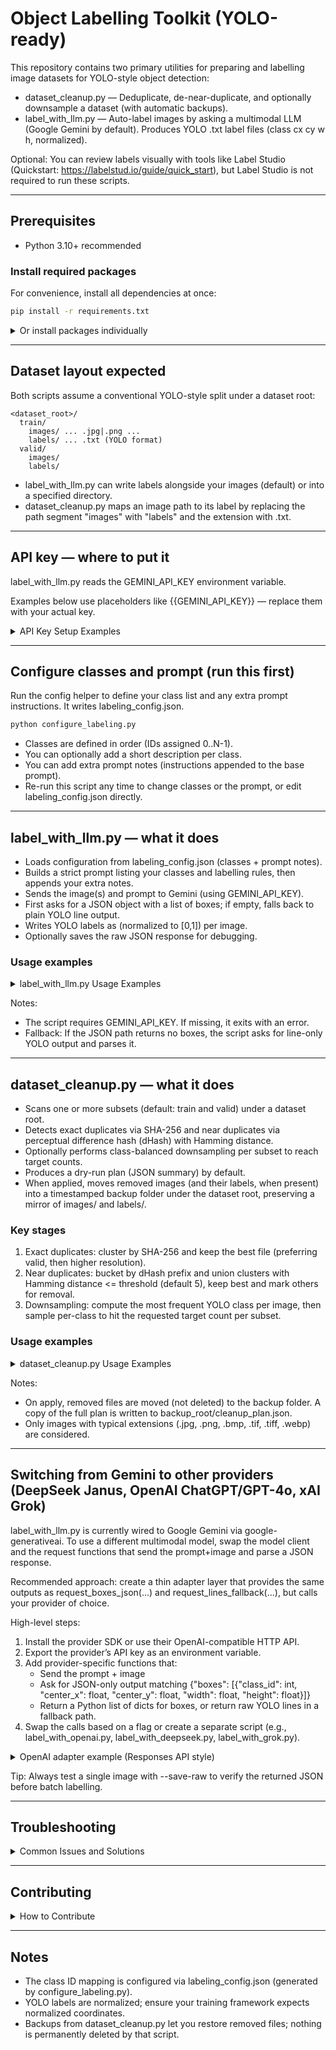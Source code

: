# Object Labelling Toolkit (YOLO-ready)

This repository contains two primary utilities for preparing and labelling image datasets for YOLO-style object detection:

- dataset_cleanup.py — Deduplicate, de-near-duplicate, and optionally downsample a dataset (with automatic backups).
- label_with_llm.py — Auto-label images by asking a multimodal LLM (Google Gemini by default). Produces YOLO .txt label files (class cx cy w h, normalized).

Optional: You can review labels visually with tools like Label Studio (Quickstart: https://labelstud.io/guide/quick_start), but Label Studio is not required to run these scripts.

---

## Prerequisites

- Python 3.10+ recommended

### Install required packages

For convenience, install all dependencies at once:
```bash
pip install -r requirements.txt
```

<details>
<summary>Or install packages individually</summary>

- For dataset cleanup (images only):
  ```bash
  pip install pillow
  ```
- For auto-labelling with Gemini:
  ```bash
  pip install pillow google-generativeai
  ```
- Optional (review labels in a UI):
  ```bash
  pip install label-studio
  ```
</details>

---

## Dataset layout expected

Both scripts assume a conventional YOLO-style split under a dataset root:

```
<dataset_root>/
  train/
    images/ ... .jpg|.png ...
    labels/ ... .txt (YOLO format)
  valid/
    images/
    labels/
```

- label_with_llm.py can write labels alongside your images (default) or into a specified directory.
- dataset_cleanup.py maps an image path to its label by replacing the path segment "images" with "labels" and the extension with .txt.

---

## API key — where to put it

label_with_llm.py reads the GEMINI_API_KEY environment variable.

Examples below use placeholders like {{GEMINI_API_KEY}} — replace them with your actual key.

<details>
<summary>API Key Setup Examples</summary>

### fish (current shell only)
```bash
set -x GEMINI_API_KEY {{GEMINI_API_KEY}}
```

### fish (persist across sessions)
Create ~/.config/fish/conf.d/gemini.fish with:
```bash
set -Ux GEMINI_API_KEY {{GEMINI_API_KEY}}
```
Note: -U stores a universal variable that persists; use -x to export into the environment.

### bash/zsh (current shell only)
```bash
export GEMINI_API_KEY={{GEMINI_API_KEY}}
```

### bash/zsh (persist)
Add to ~/.bashrc or ~/.zshrc:
```bash
export GEMINI_API_KEY={{GEMINI_API_KEY}}
```
</details>

---

## Configure classes and prompt (run this first)

Run the config helper to define your class list and any extra prompt instructions. It writes labeling_config.json.

```bash
python configure_labeling.py
```

- Classes are defined in order (IDs assigned 0..N-1).
- You can optionally add a short description per class.
- You can add extra prompt notes (instructions appended to the base prompt).
- Re-run this script any time to change classes or the prompt, or edit labeling_config.json directly.

---

## label_with_llm.py — what it does

- Loads configuration from labeling_config.json (classes + prompt notes).
- Builds a strict prompt listing your classes and labelling rules, then appends your extra notes.
- Sends the image(s) and prompt to Gemini (using GEMINI_API_KEY).
- First asks for a JSON object with a list of boxes; if empty, falls back to plain YOLO line output.
- Writes YOLO labels as <class> <cx> <cy> <w> <h> (normalized to [0,1]) per image.
- Optionally saves the raw JSON response for debugging.

### Usage examples

<details>
<summary>label_with_llm.py Usage Examples</summary>

- Label a single image, writing a foo.txt next to foo.jpg:
```bash
python label_with_llm.py --images path/to/foo.jpg --config labeling_config.json
```

- Label an entire directory (recursively), writing labels next to images:
```bash
python label_with_llm.py --images path/to/images_dir --config labeling_config.json
```

- Write labels to a separate directory and save raw JSON responses:
```bash
python label_with_llm.py \
  --images path/to/images_dir \
  --out-dir path/to/labels_out \
  --save-raw path/to/raw_json \
  --config labeling_config.json
```

- Overwrite existing labels:
```bash
python label_with_llm.py --images path/to/images_dir --overwrite --config labeling_config.json
```

- Choose a different Gemini model ID:
```bash
python label_with_llm.py --images path/to/images_dir --model gemini-1.5-flash --config labeling_config.json
```
</details>

Notes:
- The script requires GEMINI_API_KEY. If missing, it exits with an error.
- Fallback: If the JSON path returns no boxes, the script asks for line-only YOLO output and parses it.

---

## dataset_cleanup.py — what it does

- Scans one or more subsets (default: train and valid) under a dataset root.
- Detects exact duplicates via SHA-256 and near duplicates via perceptual difference hash (dHash) with Hamming distance.
- Optionally performs class-balanced downsampling per subset to reach target counts.
- Produces a dry-run plan (JSON summary) by default.
- When applied, moves removed images (and their labels, when present) into a timestamped backup folder under the dataset root, preserving a mirror of images/ and labels/.

### Key stages
1) Exact duplicates: cluster by SHA-256 and keep the best file (preferring valid, then higher resolution).
2) Near duplicates: bucket by dHash prefix and union clusters with Hamming distance <= threshold (default 5), keep best and mark others for removal.
3) Downsampling: compute the most frequent YOLO class per image, then sample per-class to hit the requested target count per subset.

### Usage examples

<details>
<summary>dataset_cleanup.py Usage Examples</summary>

- Dry run with summary only:
```bash
python dataset_cleanup.py --root /path/to/dataset
```

- Specify subsets, a tighter near-duplicate threshold, and write the full plan to JSON:
```bash
python dataset_cleanup.py \
  --root /path/to/dataset \
  --subsets train valid \
  --dhash-threshold 4 \
  --output-json cleanup_plan.json
```

- Cross-split deduplication (avoid train/valid leakage):
```bash
python dataset_cleanup.py --root /path/to/dataset --cross-split-dedup
```

- Downsample to targets (class-balanced) and apply with backup:
```bash
python dataset_cleanup.py \
  --root /path/to/dataset \
  --train-target 5000 \
  --valid-target 1000 \
  --apply
```

- Apply and store backup in a custom location:
```bash
python dataset_cleanup.py --root /path/to/dataset --apply --backup-dir /path/to/backup
```
</details>

Notes:
- On apply, removed files are moved (not deleted) to the backup folder. A copy of the full plan is written to backup_root/cleanup_plan.json.
- Only images with typical extensions (.jpg, .png, .bmp, .tif, .tiff, .webp) are considered.

---

## Switching from Gemini to other providers (DeepSeek Janus, OpenAI ChatGPT/GPT-4o, xAI Grok)

label_with_llm.py is currently wired to Google Gemini via google-generativeai. To use a different multimodal model, swap the model client and the request functions that send the prompt+image and parse a JSON response.

Recommended approach: create a thin adapter layer that provides the same outputs as request_boxes_json(...) and request_lines_fallback(...), but calls your provider of choice.

High-level steps:
1) Install the provider SDK or use their OpenAI-compatible HTTP API.
2) Export the provider’s API key as an environment variable.
3) Add provider-specific functions that:
   - Send the prompt + image
   - Ask for JSON-only output matching {"boxes": [{"class_id": int, "center_x": float, "center_y": float, "width": float, "height": float}]}
   - Return a Python list of dicts for boxes, or return raw YOLO lines in a fallback path.
4) Swap the calls based on a flag or create a separate script (e.g., label_with_openai.py, label_with_deepseek.py, label_with_grok.py).

<details>
  <summary>OpenAI adapter example (Responses API style)</summary>

  Install:
  ```bash
  pip install openai pillow
  ```

  Environment:
  - OPENAI_API_KEY={{OPENAI_API_KEY}}

  Example function:
  ```python
  import base64
  import json
  from openai import OpenAI

  client = OpenAI()

  def openai_boxes_from_image(prompt: str, image_path: str, model: str = "gpt-4o-mini"):
      with open(image_path, "rb") as f:
          b64 = base64.b64encode(f.read()).decode()
      resp = client.responses.create(
          model=model,
          input=[{
              "role": "user",
              "content": [
                  {"type": "input_text", "text": prompt},
                  {"type": "input_image", "image_url": f"data:image/jpeg;base64,{b64}"},
              ],
          }],
          response_format={
              "type": "json_schema",
              "json_schema": {
                  "name": "boxes_schema",
                  "schema": {
                      "type": "object",
                      "properties": {
                          "boxes": {
                              "type": "array",
                              "items": {
                                  "type": "object",
                                  "properties": {
                                      "class_id": {"type": "integer"},
                                      "center_x": {"type": "number"},
                                      "center_y": {"type": "number"},
                                      "width": {"type": "number"},
                                      "height": {"type": "number"},
                                  },
                                  "required": ["class_id", "center_x", "center_y", "width", "height"],
                              },
                          }
                      },
                      "required": ["boxes"],
                  },
              },
          },
      )
      data = json.loads(resp.output[0].content[0].text)
      return data.get("boxes", [])
  ```

  If your OpenAI-compatible provider uses a different base URL, initialize the client with base_url, for example:
  ```python
  from openai import OpenAI
  client = OpenAI(base_url="https://api.deepseek.com", api_key=os.environ["DEEPSEEK_API_KEY"])  # DeepSeek Janus (example)
  # or
  client = OpenAI(base_url="https://api.x.ai/v1", api_key=os.environ["XAI_API_KEY"])  # xAI Grok (example)
  ```
</details>

Tip: Always test a single image with --save-raw to verify the returned JSON before batch labelling.

---

## Troubleshooting

<details>
<summary>Common Issues and Solutions</summary>

### API and Authentication Issues
- **Missing key**: Ensure GEMINI_API_KEY is set for Gemini, or the appropriate key for your chosen provider.
  ```bash
  echo $GEMINI_API_KEY  # Should show your key (redacted)
  ```
- **Invalid API key**: Verify your key is active and has the correct permissions in the Google AI Studio console.
- **Quota exceeded**: Check your API usage limits and billing status.

### File and Path Issues
- **No images found**: Confirm your path is correct and files have a supported extension (.jpg, .png, .bmp, .tif, .tiff, .webp).
  ```bash
  find /path/to/images -name "*.jpg" -o -name "*.png" | head -5  # Check if images exist
  ```
- **Permission errors**: Ensure you have read/write permissions for the target directories.
- **Path with spaces**: Use quotes around paths containing spaces: `"path/with spaces/images"`

### Labeling Issues
- **Empty labels**: Try a different model, or inspect the raw JSON via --save-raw to see what the model returned.
- **Inconsistent class IDs**: Verify your labeling_config.json has the correct class definitions and order.
- **Malformed YOLO format**: Check that coordinates are normalized (0-1 range) and format is `class_id cx cy w h`.

### Performance and Network Issues
- **Rate limits or network errors**: Add retries/sleep, or reduce batch size (run in smaller folders).
- **Slow processing**: Consider using gemini-1.5-flash instead of gemini-1.5-pro for faster responses.
- **Memory issues**: Process images in smaller batches if you encounter out-of-memory errors.

### Dataset Cleanup Issues
- **Backup directory conflicts**: Ensure the backup directory path doesn't already exist or use --backup-dir with a unique path.
- **Insufficient disk space**: Check available space before running cleanup, especially with large datasets.
- **Cross-split deduplication taking too long**: Consider processing subsets separately or increasing --dhash-threshold for faster processing.

</details>

---

## Contributing

<details>
<summary>How to Contribute</summary>

Contributions are welcome! Here's how you can help:

### Reporting Issues
- Use the issue tracker to report bugs or request features
- Include relevant error messages, command-line arguments, and system information

### Code Contributions
1. Fork the repository
2. Create a feature branch: `git checkout -b feature-name`
3. Make your changes and test thoroughly
4. Follow the existing code style and add comments where helpful
5. Update the README if you're adding new features or changing usage
6. Submit a pull request with a clear description of your changes

### Adding New Model Providers
We welcome adapters for additional multimodal AI providers:
- Follow the pattern established in the OpenAI adapter example
- Ensure consistent JSON output format for bounding boxes
- Test with various image types and class configurations
- Document any provider-specific requirements or limitations

### Testing
Before submitting contributions:
- Test with different image formats and sizes
- Verify YOLO label format compatibility
- Test both single images and batch processing
- Check edge cases (empty images, no objects found, etc.)

</details>

---

## Notes
- The class ID mapping is configured via labeling_config.json (generated by configure_labeling.py).
- YOLO labels are normalized; ensure your training framework expects normalized coordinates.
- Backups from dataset_cleanup.py let you restore removed files; nothing is permanently deleted by that script.


